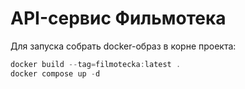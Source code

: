 # API-сервис Фильмотека

Для запуска собрать docker-образ в корне проекта:
```go
docker build --tag=filmotecka:latest .
docker compose up -d
```